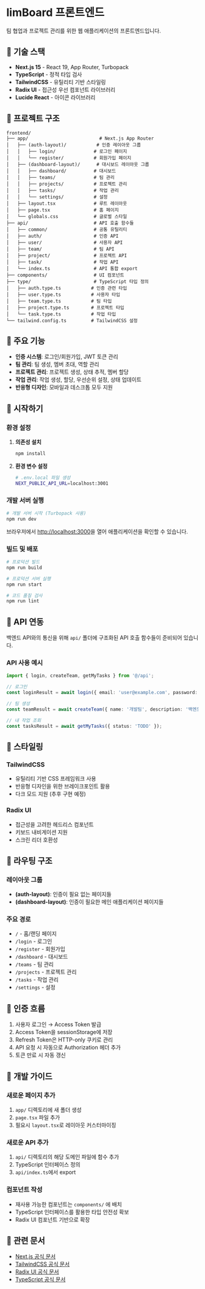 # limBoard 프론트엔드

팀 협업과 프로젝트 관리를 위한 웹 애플리케이션의 프론트엔드입니다.

## 🚀 기술 스택

- **Next.js 15** - React 19, App Router, Turbopack
- **TypeScript** - 정적 타입 검사
- **TailwindCSS** - 유틸리티 기반 스타일링  
- **Radix UI** - 접근성 우선 컴포넌트 라이브러리
- **Lucide React** - 아이콘 라이브러리

## 📁 프로젝트 구조

```
frontend/
├── app/                          # Next.js App Router
│   ├── (auth-layout)/           # 인증 레이아웃 그룹
│   │   ├── login/              # 로그인 페이지
│   │   └── register/           # 회원가입 페이지
│   ├── (dashboard-layout)/      # 대시보드 레이아웃 그룹
│   │   ├── dashboard/          # 대시보드
│   │   ├── teams/              # 팀 관리
│   │   ├── projects/           # 프로젝트 관리
│   │   ├── tasks/              # 작업 관리
│   │   └── settings/           # 설정
│   ├── layout.tsx              # 루트 레이아웃
│   ├── page.tsx                # 홈 페이지
│   └── globals.css             # 글로벌 스타일
├── api/                        # API 호출 함수들
│   ├── common/                 # 공통 유틸리티
│   ├── auth/                   # 인증 API
│   ├── user/                   # 사용자 API
│   ├── team/                   # 팀 API
│   ├── project/                # 프로젝트 API
│   ├── task/                   # 작업 API
│   └── index.ts                # API 통합 export
├── components/                 # UI 컴포넌트
├── type/                       # TypeScript 타입 정의
│   ├── auth.type.ts           # 인증 관련 타입
│   ├── user.type.ts           # 사용자 타입
│   ├── team.type.ts           # 팀 타입
│   ├── project.type.ts        # 프로젝트 타입
│   └── task.type.ts           # 작업 타입
└── tailwind.config.ts         # TailwindCSS 설정
```

## 🎯 주요 기능

- **인증 시스템**: 로그인/회원가입, JWT 토큰 관리
- **팀 관리**: 팀 생성, 멤버 초대, 역할 관리
- **프로젝트 관리**: 프로젝트 생성, 상태 추적, 멤버 할당
- **작업 관리**: 작업 생성, 할당, 우선순위 설정, 상태 업데이트
- **반응형 디자인**: 모바일과 데스크톱 모두 지원

## 🚀 시작하기

### 환경 설정

1. **의존성 설치**
   ```bash
   npm install
   ```

2. **환경 변수 설정**
   ```bash
   # .env.local 파일 생성
   NEXT_PUBLIC_API_URL=localhost:3001
   ```

### 개발 서버 실행

```bash
# 개발 서버 시작 (Turbopack 사용)
npm run dev
```

브라우저에서 [http://localhost:3000](http://localhost:3000)을 열어 애플리케이션을 확인할 수 있습니다.

### 빌드 및 배포

```bash
# 프로덕션 빌드
npm run build

# 프로덕션 서버 실행
npm run start

# 코드 품질 검사
npm run lint
```

## 🔌 API 연동

백엔드 API와의 통신을 위해 `api/` 폴더에 구조화된 API 호출 함수들이 준비되어 있습니다.

### API 사용 예시

```typescript
import { login, createTeam, getMyTasks } from '@/api';

// 로그인
const loginResult = await login({ email: 'user@example.com', password: 'password' });

// 팀 생성
const teamResult = await createTeam({ name: '개발팀', description: '백엔드 개발팀' });

// 내 작업 조회
const tasksResult = await getMyTasks({ status: 'TODO' });
```

## 🎨 스타일링

### TailwindCSS
- 유틸리티 기반 CSS 프레임워크 사용
- 반응형 디자인을 위한 브레이크포인트 활용
- 다크 모드 지원 (추후 구현 예정)

### Radix UI
- 접근성을 고려한 헤드리스 컴포넌트
- 키보드 내비게이션 지원
- 스크린 리더 호환성

## 📱 라우팅 구조

### 레이아웃 그룹
- **(auth-layout)**: 인증이 필요 없는 페이지들
- **(dashboard-layout)**: 인증이 필요한 메인 애플리케이션 페이지들

### 주요 경로
- `/` - 홈/랜딩 페이지
- `/login` - 로그인
- `/register` - 회원가입
- `/dashboard` - 대시보드
- `/teams` - 팀 관리
- `/projects` - 프로젝트 관리
- `/tasks` - 작업 관리
- `/settings` - 설정

## 🔐 인증 흐름

1. 사용자 로그인 → Access Token 발급
2. Access Token을 sessionStorage에 저장
3. Refresh Token은 HTTP-only 쿠키로 관리
4. API 요청 시 자동으로 Authorization 헤더 추가
5. 토큰 만료 시 자동 갱신

## 🧪 개발 가이드

### 새로운 페이지 추가
1. `app/` 디렉토리에 새 폴더 생성
2. `page.tsx` 파일 추가
3. 필요시 `layout.tsx`로 레이아웃 커스터마이징

### 새로운 API 추가
1. `api/` 디렉토리의 해당 도메인 파일에 함수 추가
2. TypeScript 인터페이스 정의
3. `api/index.ts`에서 export

### 컴포넌트 작성
- 재사용 가능한 컴포넌트는 `components/` 에 배치
- TypeScript 인터페이스를 활용한 타입 안전성 확보
- Radix UI 컴포넌트 기반으로 확장

## 🔗 관련 문서

- [Next.js 공식 문서](https://nextjs.org/docs)
- [TailwindCSS 공식 문서](https://tailwindcss.com/docs)
- [Radix UI 공식 문서](https://www.radix-ui.com/docs)
- [TypeScript 공식 문서](https://www.typescriptlang.org/docs)
